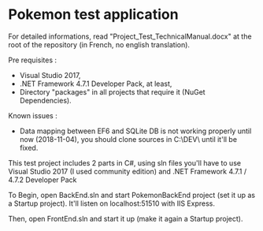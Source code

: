 # Pokemon test application

For detailed informations, read "Project_Test_TechnicalManual.docx" at the root of the repository (in French, no english translation).

Pre requisites :
- Visual Studio 2017,
- .NET Framework 4.7.1 Developer Pack, at least,
- Directory "packages" in all projects that require it (NuGet Dependencies).

Known issues :
- Data mapping between EF6 and SQLite DB is not working properly until now (2018-11-04), you should clone sources in C:\DEV\ until it'll be fixed.

This test project includes 2 parts in C#, using sln files you'll have to use Visual Studio 2017 (I used community edition) and .NET Framework 4.7.1 / 4.7.2 Developer Pack

To Begin, open BackEnd.sln and start PokemonBackEnd project (set it up as a Startup project).
It'll listen on localhost:51510 with IIS Express.

Then, open FrontEnd.sln and start it up (make it again a Startup project).
